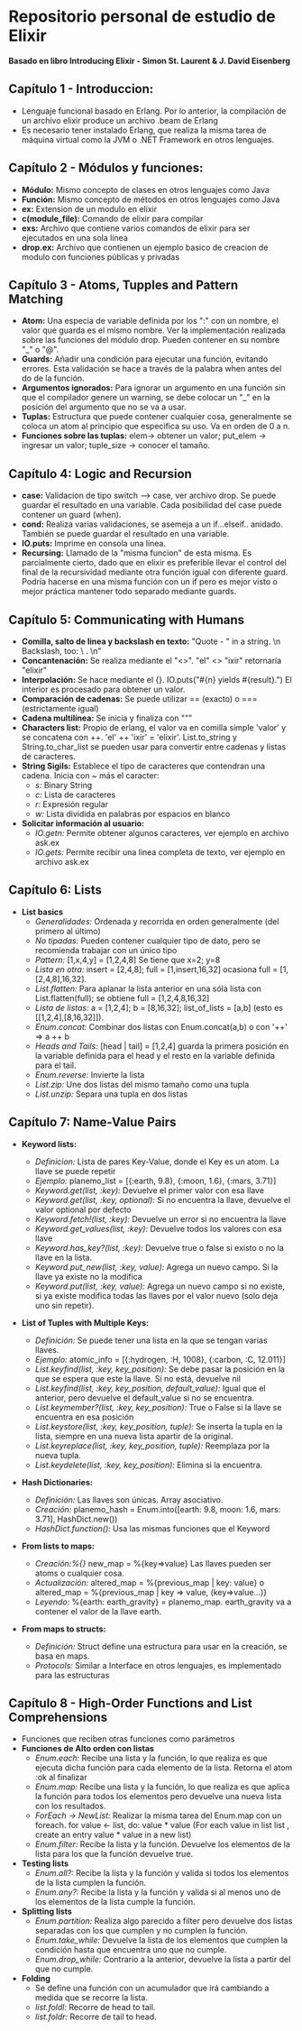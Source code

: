 # Repositorio personal de estudio de Elixir
**Basado en libro Introducing Elixir - Simon St. Laurent & J. David Eisenberg**

## Capítulo 1 - Introduccion:
+ Lenguaje funcional basado en Erlang. Por lo anterior, la compilación de un archivo elixir produce un archivo .beam de Erlang
+ Es necesario tener instalado Erlang, que realiza la misma tarea de máquina virtual como la JVM o .NET Framework en otros lenguajes.

## Capítulo 2 - Módulos y funciones:
+ **Módulo:** Mismo concepto de clases en otros lenguajes como Java
+ **Función:** Mismo concepto de métodos en otros lenguajes como Java
+ **ex:**  Extension de un modulo en elixir
+ **c(module_file):** Comando de elixir para compilar
+ **exs:** Archivo que contiene varios comandos de elixir para ser ejecutados en una sola línea
+ **drop.ex:** Archivo que contienen un ejemplo basico de creacion de modulo con funciones públicas y privadas

## Capítulo 3 - Atoms, Tupples and Pattern Matching
+ **Atom:** Una especia de variable definida por los ":" con un nombre, el valor que guarda es el mismo nombre. Ver la implementación realizada sobre las funciones del módulo drop. Pueden contener en su nombre "_" o "@".
+ **Guards:** Añadir una condición para ejecutar una función, evitando errores. Esta validación se hace a través de la palabra when antes del do de la función.
+ **Argumentos ignorados:** Para ignorar un argumento en una función sin que el compilador genere un warning, se debe colocar un "_" en la posición del argumento que no se va a usar.
+ **Tuplas:** Estructura que puede contener cualquier cosa, generalmente se coloca un atom al principio que especifica su uso. Va en orden de 0 a n. 
+ **Funciones sobre las tuplas:** elem-> obtener un valor; put_elem -> ingresar un valor; tuple_size -> conocer el tamaño.

## Capítulo 4: Logic and Recursion
+ **case:** Validacion de tipo switch --> case, ver archivo drop. Se puede guardar el resultado en una variable. Cada posibilidad del case puede contener un guard (when).
+ **cond:** Realiza varias validaciones, se asemeja a un if...elseif.. anidado. También se puede guardar el resultado en una variable.
+ **IO.puts:** Imprime en consola una línea.
+ **Recursing:** Llamado de la "misma funcion" de esta misma. Es parcialmente cierto, dado que en elixir es preferible llevar el control del final de la recursividad mediante otra función igual con diferente guard. Podría hacerse en una misma función con un if pero es mejor visto o mejor práctica mantener todo separado mediante guards.

## Capítulo 5: Communicating with Humans
+ **Comilla, salto de linea y backslash en texto:** "Quote - \" in a string. \n Backslash, too: \\ . \n"
+ **Concantenación:** Se realiza mediante el "<>". "el" <> "ixir" retornaría "elixir"
+ **Interpolación:** Se hace mediante el {}. IO.puts("#{n} yields #{result}.") El interior es procesado para obtener un valor.
+ **Comparación de cadenas:** Se puede utilizar == (exacto) o === (estrictamente igual)
+ **Cadena multilínea:** Se inicia y finaliza con """ 
+ **Characters list:** Propio de erlang, el valor va en comilla simple 'valor' y se concatena con ++. 'el' ++ 'ixir' = 'elixir'. List.to_string y String.to_char_list se pueden usar para convertir entre cadenas y listas de caracteres.
+ **String Sigils:** Establece el tipo de caracteres que contendran una cadena. Inicia con ~ más el caracter:
    + *s:* Binary String
    + *c:* Lista de caracteres
    + *r:* Expresión regular
    + *w:* Lista dividida en palabras por espacios en blanco
+ **Solicitar información al usuario:** 
    + *IO.getn:* Permite obtener algunos caracteres, ver ejemplo en archivo ask.ex
    + *IO.gets:* Permite recibir una linea completa de texto, ver ejemplo en archivo ask.ex

## Capítulo 6: Lists
+ **List basics**
    + *Generalidades:* Ordenada y recorrida en orden generalmente (del primero al último)
    + *No tipadas:* Pueden contener cualquier tipo de dato, pero se recomienda trabajar con un único tipo
    + *Pattern:* [1,x,4,y] = [1,2,4,8] Se tiene que x=2; y=8
    + *Lista en otra:* insert = [2,4,8]; full = [1,insert,16,32] ocasiona full = [1,[2,4,8],16,32]. 
    + *List.flatten:* Para aplanar la lista anterior en una sóla lista con List.flatten(full); se obtiene full = [1,2,4,8,16,32]
    + *Lista de listas:* a = [1,2,4]; b = [8,16,32]; list_of_lists = [a,b]  (esto es [[1,2,4],[8,16,32]]).
    + *Enum.concat:* Combinar dos listas con Enum.concat(a,b) o con '++' => a ++ b
    + *Heads and Tails:* [head | tail] = [1,2,4] guarda la primera posición en la variable definida para el head y el resto en la variable definida para el tail.
    + *Enum.reverse:* Invierte la lista
    + *List.zip:* Une dos listas del mismo tamaño como una tupla
    + *List.unzip:* Separa una tupla en dos listas

## Capítulo 7: Name-Value Pairs
+ **Keyword lists:**
    + *Definicion:* Lista de pares Key-Value, donde el Key es un atom. La llave se puede repetir
    + *Ejemplo:* planemo_list = [{:earth, 9.8}, {:moon, 1.6}, {:mars, 3.71}]
    + *Keyword.get(list, :key):* Devuelve el primer valor con esa llave
    + *Keyword.get(list, :key, optional):* Si no encuentra la llave, devuelve el valor optional por defecto
    + *Keyword.fetch!(list, :key):* Devuelve un error si no encuentra la llave
    + *Keyword.get_values(list, :key):* Devuelve todos los valores con esa llave
    + *Keyword.has_key?(list, :key):* Devuelve true o false si existo o no la llave en la lista.
    + *Keyword.put_new(list, :key, value):* Agrega un nuevo campo. Si la llave ya existe no la modifica
    + *Keyword.put(list, :key, value):* Agrega un nuevo campo si no existe, si ya existe modifica todas las llaves por el valor nuevo (solo deja uno sin repetir).
+ **List of Tuples with Multiple Keys:**
    + *Definición:* Se puede tener una lista en la que se tengan varias llaves.
    + *Ejemplo:* atomic_info = [{:hydrogen, :H, 1008}, {:carbon, :C, 12.011}]
    + *List.keyfind(list, :key, key_position):* Se debe pasar la posición en la que se espera que este la llave. Si no está, devuelve nil
    + *List.keyfind(list, :key, key_position, default_value):* Igual que el anterior, pero devuelve el default_value si no se encuentra.
    + *List.keymember?(list, :key, key_position):* True o False si la llave se encuentra en esa posición
    + *List.keystore(list, :key, key_position, tuple):* Se inserta la tupla en la lista, siempre en una nueva lista apartir de la original.
    + *List.keyreplace(list, :key, key_position, tuple):* Reemplaza por la nueva tupla.
    + *List.keydelete(list, :key, key_position):* Elimina si la encuentra.
+ **Hash Dictionaries:**
    + *Definición:* Las llaves son únicas. Array asociativo.
    + *Creación:* planemo_hash = Enum.into([earth: 9.8, moon: 1.6, mars: 3.71],
HashDict.new())
    + *HashDict.function():* Usa las mismas funciones que el Keyword

+ **From lists to maps:**
    + *Creación:%{}* new_map = %{key=>value} Las llaves pueden ser atoms o cualquier cosa.
    + *Actualización:* altered_map = %{previous_map | key: value} o altered_map = %{previous_map | key => value, (key=>value...)}
    + *Leyendo:* %{earth: earth_gravity} = planemo_map. earth_gravity va a contener el valor de la llave earth.

+ **From maps to structs:**
    + *Definición:* Struct define una estructura para usar en la creación, se basa en maps.
    + *Protocols:* Similar a Interface en otros lenguajes, es implementado para las estructuras

## Capítulo 8 - High-Order Functions and List Comprehensions
+ Funciones que reciben otras funciones como parámetros
+ **Funciones de Alto orden con listas**
    + *Enum.each:* Recibe una lista y la función, lo que realiza es que ejecuta dicha función para cada elemento de la lista. Retorna el atom :ok al finalizar
    + *Enum.map:* Recibe una lista y la función, lo que realiza es que aplica la función para todos los elementos pero devuelve una nueva lista con los resultados.
    + *ForEach -> NewList:* Realizar la misma tarea del Enum.map con un foreach. for value <- list, do: value * value (For each value in list list , create an entry value * value in a new list) 
    + *Enum.filter:* Recibe la lista y la función. Devuelve los elementos de la lista para los que la función devuelve true.
+ **Testing lists**
    + *Enum.all?:* Recibe la lista y la función y valida si todos los elementos de la lista cumplen la función.
    + *Enum.any?:* Recibe la lista y la función y valida si al menos uno de los elementos de la lista cumple la función.
+ **Splitting lists**
    + *Enum.partition:* Realiza algo parecido a filter pero devuelve dos listas separadas con los que cumplen y no cumplen la función.
    + *Enum.take_while:* Devuelve la lista de los elementos que cumplen la condición hasta que encuentra uno que no cumple.
    + *Enum.drop_while:* Contrario a la anterior, devuelve la lista a partir del que no cumple.
+ **Folding**
    + Se define una función con un acumulador que irá cambiando a medida que se recorre la lista.
    + *list.foldl:* Recorre de head to tail.
    + *list.foldr:* Recorre de tail to head.